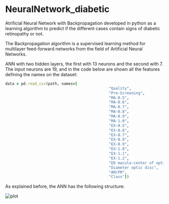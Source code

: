 # NeuralNetwork_diabetic
Atrificial Neural Network with Backpropagation developed in python  as a learning algorithm to predict if the different cases contain signs of diabetic retinopathy or not.

The Backpropagation algorithm is a supervised learning method for multilayer feed-forward networks from the field of Artificial Neural Networks.

ANN with two hidden layers, the first with 13 neurons and the second with 7.
The input neurons are 19, and in the code below are shown all the features defining the names on the dataset:

```ruby
data = pd.read_csv(path, names=[
                                              "Quality",
                                              "Pre-Screening",
                                              "MA-0.5",
                                              "MA-0.6",
                                              "MA-0.7",
                                              "MA-0.8",
                                              "MA-0.9",
                                              "MA-1.0",
                                              "EX-0.5",
                                              "EX-0.6",
                                              "EX-0.7",
                                              "EX-0.8",
                                              "EX-0.9",
                                              "EX-1.0",
                                              "EX-1.1",
                                              "EX-1.2",
                                              "ED macula-center of optic disc",
                                              "Diameter optic disc",
                                              "AM/FM",
                                              "Class"])

```

As explained before, the ANN has the following structure:

![plot](./img/plot.png)
